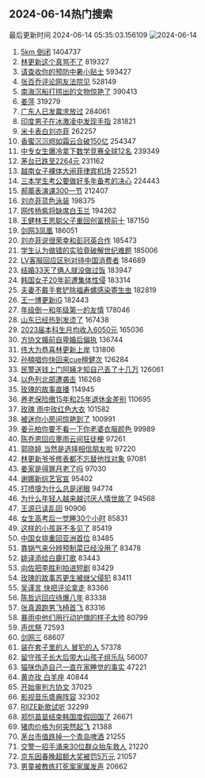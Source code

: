 ## 2024-06-14热门搜索 
最后更新时间 2024-06-14 05:35:03.156109 
![2024-06-14](https://imgs-storage.s3.us-east-005.backblazeb2.com/20240614/2024-06-14.png?versionId=4_z8fbbed132d73df8689c40f13_f101bf2407416b00d_d20240613_m213503_c005_v0501021_t0000_u01718314503017) 
1. [5km 倒闭](https://s.weibo.com/weibo?q=5km%20%E5%80%92%E9%97%AD&t=31&band_rank=1&Refer=top) 1404737
1. [林更新这个真骂不了](https://s.weibo.com/weibo?q=%23%E6%9E%97%E6%9B%B4%E6%96%B0%E8%BF%99%E4%B8%AA%E7%9C%9F%E9%AA%82%E4%B8%8D%E4%BA%86%23&t=31&band_rank=2&Refer=top) 819327
1. [请查收你的预防中暑小贴士](https://s.weibo.com/weibo?q=%23%E8%AF%B7%E6%9F%A5%E6%94%B6%E4%BD%A0%E7%9A%84%E9%A2%84%E9%98%B2%E4%B8%AD%E6%9A%91%E5%B0%8F%E8%B4%B4%E5%A3%AB%23&t=31&band_rank=3&Refer=top) 593427
1. [张百乔评论网友法院见](https://s.weibo.com/weibo?q=%23%E5%BC%A0%E7%99%BE%E4%B9%94%E8%AF%84%E8%AE%BA%E7%BD%91%E5%8F%8B%E6%B3%95%E9%99%A2%E8%A7%81%23&t=31&band_rank=4&Refer=top) 528149
1. [南海沉船打捞出的文物惊艳了](https://s.weibo.com/weibo?q=%23%E5%8D%97%E6%B5%B7%E6%B2%89%E8%88%B9%E6%89%93%E6%8D%9E%E5%87%BA%E7%9A%84%E6%96%87%E7%89%A9%E6%83%8A%E8%89%B3%E4%BA%86%23&t=31&band_rank=3&Refer=top) 390413
1. [姜萍](https://s.weibo.com/weibo?q=%E5%A7%9C%E8%90%8D&t=31&band_rank=16&Refer=top) 319279
1. [广东人已发霉求放过](https://s.weibo.com/weibo?q=%23%E5%B9%BF%E4%B8%9C%E4%BA%BA%E5%B7%B2%E5%8F%91%E9%9C%89%E6%B1%82%E6%94%BE%E8%BF%87%23&t=31&band_rank=5&Refer=top) 284061
1. [印度男子在冰激凌中发现手指](https://s.weibo.com/weibo?q=%23%E5%8D%B0%E5%BA%A6%E7%94%B7%E5%AD%90%E5%9C%A8%E5%86%B0%E6%BF%80%E5%87%8C%E4%B8%AD%E5%8F%91%E7%8E%B0%E6%89%8B%E6%8C%87%23&t=31&band_rank=6&Refer=top) 281821
1. [米卡表白刘亦菲](https://s.weibo.com/weibo?q=%E7%B1%B3%E5%8D%A1%E8%A1%A8%E7%99%BD%E5%88%98%E4%BA%A6%E8%8F%B2&t=31&band_rank=7&Refer=top) 262257
1. [香蜜沉沉烬如霜云合破150亿](https://s.weibo.com/weibo?q=%23%E9%A6%99%E8%9C%9C%E6%B2%89%E6%B2%89%E7%83%AC%E5%A6%82%E9%9C%9C%E4%BA%91%E5%90%88%E7%A0%B4150%E4%BA%BF%23&t=31&band_rank=8&Refer=top) 254347
1. [中专女生爆冷拿下数学竞赛全球12名](https://s.weibo.com/weibo?q=%23%E4%B8%AD%E4%B8%93%E5%A5%B3%E7%94%9F%E7%88%86%E5%86%B7%E6%8B%BF%E4%B8%8B%E6%95%B0%E5%AD%A6%E7%AB%9E%E8%B5%9B%E5%85%A8%E7%90%8312%E5%90%8D%23&t=31&band_rank=9&Refer=top) 239349
1. [茅台已跌至2264元](https://s.weibo.com/weibo?q=%23%E8%8C%85%E5%8F%B0%E5%B7%B2%E8%B7%8C%E8%87%B32264%E5%85%83%23&t=31&band_rank=10&Refer=top) 231162
1. [越南女子裸体大闹菲律宾机场](https://s.weibo.com/weibo?q=%23%E8%B6%8A%E5%8D%97%E5%A5%B3%E5%AD%90%E8%A3%B8%E4%BD%93%E5%A4%A7%E9%97%B9%E8%8F%B2%E5%BE%8B%E5%AE%BE%E6%9C%BA%E5%9C%BA%23&t=31&band_rank=11&Refer=top) 225521
1. [三本学生考公要做好多年备考的决心](https://s.weibo.com/weibo?q=%23%E4%B8%89%E6%9C%AC%E5%AD%A6%E7%94%9F%E8%80%83%E5%85%AC%E8%A6%81%E5%81%9A%E5%A5%BD%E5%A4%9A%E5%B9%B4%E5%A4%87%E8%80%83%E7%9A%84%E5%86%B3%E5%BF%83%23&t=31&band_rank=50&Refer=top) 224443
1. [郝蕾表演课300一节](https://s.weibo.com/weibo?q=%E9%83%9D%E8%95%BE%E8%A1%A8%E6%BC%94%E8%AF%BE300%E4%B8%80%E8%8A%82&t=31&band_rank=12&Refer=top) 212407
1. [刘亦菲蓝色泳装](https://s.weibo.com/weibo?q=%23%E5%88%98%E4%BA%A6%E8%8F%B2%E8%93%9D%E8%89%B2%E6%B3%B3%E8%A3%85%23&t=31&band_rank=13&Refer=top) 198375
1. [网传杨紫将缺席白玉兰](https://s.weibo.com/weibo?q=%23%E7%BD%91%E4%BC%A0%E6%9D%A8%E7%B4%AB%E5%B0%86%E7%BC%BA%E5%B8%AD%E7%99%BD%E7%8E%89%E5%85%B0%23&t=31&band_rank=14&Refer=top) 194262
1. [王健林王思聪父子重回创富榜前十](https://s.weibo.com/weibo?q=%23%E7%8E%8B%E5%81%A5%E6%9E%97%E7%8E%8B%E6%80%9D%E8%81%AA%E7%88%B6%E5%AD%90%E9%87%8D%E5%9B%9E%E5%88%9B%E5%AF%8C%E6%A6%9C%E5%89%8D%E5%8D%81%23&t=31&band_rank=15&Refer=top) 187150
1. [剑网3凤凰](https://s.weibo.com/weibo?q=%E5%89%91%E7%BD%913%E5%87%A4%E5%87%B0&t=31&band_rank=17&Refer=top) 186051
1. [刘亦菲说很荣幸和彭冠英合作](https://s.weibo.com/weibo?q=%23%E5%88%98%E4%BA%A6%E8%8F%B2%E8%AF%B4%E5%BE%88%E8%8D%A3%E5%B9%B8%E5%92%8C%E5%BD%AD%E5%86%A0%E8%8B%B1%E5%90%88%E4%BD%9C%23&t=31&band_rank=18&Refer=top) 185473
1. [学生认为做错的实验竟破解世纪难题](https://s.weibo.com/weibo?q=%23%E5%AD%A6%E7%94%9F%E8%AE%A4%E4%B8%BA%E5%81%9A%E9%94%99%E7%9A%84%E5%AE%9E%E9%AA%8C%E7%AB%9F%E7%A0%B4%E8%A7%A3%E4%B8%96%E7%BA%AA%E9%9A%BE%E9%A2%98%23&t=31&band_rank=19&Refer=top) 185006
1. [LV客服回应区别对待中国消费者](https://s.weibo.com/weibo?q=%23LV%E5%AE%A2%E6%9C%8D%E5%9B%9E%E5%BA%94%E5%8C%BA%E5%88%AB%E5%AF%B9%E5%BE%85%E4%B8%AD%E5%9B%BD%E6%B6%88%E8%B4%B9%E8%80%85%23&t=31&band_rank=20&Refer=top) 184689
1. [结婚33天了俩人就没做过饭](https://s.weibo.com/weibo?q=%23%E7%BB%93%E5%A9%9A33%E5%A4%A9%E4%BA%86%E4%BF%A9%E4%BA%BA%E5%B0%B1%E6%B2%A1%E5%81%9A%E8%BF%87%E9%A5%AD%23&t=31&band_rank=21&Refer=top) 183947
1. [韩国女子20年前遭集体性侵](https://s.weibo.com/weibo?q=%23%E9%9F%A9%E5%9B%BD%E5%A5%B3%E5%AD%9020%E5%B9%B4%E5%89%8D%E9%81%AD%E9%9B%86%E4%BD%93%E6%80%A7%E4%BE%B5%23&t=31&band_rank=22&Refer=top) 183314
1. [夫妻不戴手套铲除福寿螺感染寄生虫](https://s.weibo.com/weibo?q=%23%E5%A4%AB%E5%A6%BB%E4%B8%8D%E6%88%B4%E6%89%8B%E5%A5%97%E9%93%B2%E9%99%A4%E7%A6%8F%E5%AF%BF%E8%9E%BA%E6%84%9F%E6%9F%93%E5%AF%84%E7%94%9F%E8%99%AB%23&t=31&band_rank=23&Refer=top) 182819
1. [王一博更新iG](https://s.weibo.com/weibo?q=%23%E7%8E%8B%E4%B8%80%E5%8D%9A%E6%9B%B4%E6%96%B0iG%23&t=31&band_rank=24&Refer=top) 182443
1. [年级倒一和年级第一的友情](https://s.weibo.com/weibo?q=%E5%B9%B4%E7%BA%A7%E5%80%92%E4%B8%80%E5%92%8C%E5%B9%B4%E7%BA%A7%E7%AC%AC%E4%B8%80%E7%9A%84%E5%8F%8B%E6%83%85&t=31&band_rank=25&Refer=top) 178046
1. [山东已经热到发烫了](https://s.weibo.com/weibo?q=%23%E5%B1%B1%E4%B8%9C%E5%B7%B2%E7%BB%8F%E7%83%AD%E5%88%B0%E5%8F%91%E7%83%AB%E4%BA%86%23&t=31&band_rank=14&Refer=top) 167438
1. [2023届本科生月均收入6050元](https://s.weibo.com/weibo?q=%232023%E5%B1%8A%E6%9C%AC%E7%A7%91%E7%94%9F%E6%9C%88%E5%9D%87%E6%94%B6%E5%85%A56050%E5%85%83%23&t=31&band_rank=26&Refer=top) 165036
1. [方协文婚前自卑婚后偏执](https://s.weibo.com/weibo?q=%23%E6%96%B9%E5%8D%8F%E6%96%87%E5%A9%9A%E5%89%8D%E8%87%AA%E5%8D%91%E5%A9%9A%E5%90%8E%E5%81%8F%E6%89%A7%23&t=31&band_rank=27&Refer=top) 136744
1. [佟大为恭喜林更新上岸](https://s.weibo.com/weibo?q=%23%E4%BD%9F%E5%A4%A7%E4%B8%BA%E6%81%AD%E5%96%9C%E6%9E%97%E6%9B%B4%E6%96%B0%E4%B8%8A%E5%B2%B8%23&t=31&band_rank=28&Refer=top) 131806
1. [孙楠唱你快回来cue檀健次](https://s.weibo.com/weibo?q=%23%E5%AD%99%E6%A5%A0%E5%94%B1%E4%BD%A0%E5%BF%AB%E5%9B%9E%E6%9D%A5cue%E6%AA%80%E5%81%A5%E6%AC%A1%23&t=31&band_rank=29&Refer=top) 126284
1. [民警送钱上门阿姨才知自己丢了十几万](https://s.weibo.com/weibo?q=%23%E6%B0%91%E8%AD%A6%E9%80%81%E9%92%B1%E4%B8%8A%E9%97%A8%E9%98%BF%E5%A7%A8%E6%89%8D%E7%9F%A5%E8%87%AA%E5%B7%B1%E4%B8%A2%E4%BA%86%E5%8D%81%E5%87%A0%E4%B8%87%23&t=31&band_rank=10&Refer=top) 126061
1. [以色列北部遭袭击](https://s.weibo.com/weibo?q=%23%E4%BB%A5%E8%89%B2%E5%88%97%E5%8C%97%E9%83%A8%E9%81%AD%E8%A2%AD%E5%87%BB%23&t=31&band_rank=30&Refer=top) 116268
1. [玫瑰的故事直播](https://s.weibo.com/weibo?q=%23%E7%8E%AB%E7%91%B0%E7%9A%84%E6%95%85%E4%BA%8B%E7%9B%B4%E6%92%AD%23&t=31&band_rank=31&Refer=top) 114945
1. [养老保险缴15年和25年退休金差别](https://s.weibo.com/weibo?q=%23%E5%85%BB%E8%80%81%E4%BF%9D%E9%99%A9%E7%BC%B415%E5%B9%B4%E5%92%8C25%E5%B9%B4%E9%80%80%E4%BC%91%E9%87%91%E5%B7%AE%E5%88%AB%23&t=31&band_rank=32&Refer=top) 110695
1. [玫瑰 雨中玫红色大衣](https://s.weibo.com/weibo?q=%E7%8E%AB%E7%91%B0%20%E9%9B%A8%E4%B8%AD%E7%8E%AB%E7%BA%A2%E8%89%B2%E5%A4%A7%E8%A1%A3&t=31&band_rank=33&Refer=top) 101582
1. [被迷你小房间惊艳到了](https://s.weibo.com/weibo?q=%E8%A2%AB%E8%BF%B7%E4%BD%A0%E5%B0%8F%E6%88%BF%E9%97%B4%E6%83%8A%E8%89%B3%E5%88%B0%E4%BA%86&t=31&band_rank=34&Refer=top) 100991
1. [姜元柏你要不看一下你老婆衣服颜色](https://s.weibo.com/weibo?q=%23%E5%A7%9C%E5%85%83%E6%9F%8F%E4%BD%A0%E8%A6%81%E4%B8%8D%E7%9C%8B%E4%B8%80%E4%B8%8B%E4%BD%A0%E8%80%81%E5%A9%86%E8%A1%A3%E6%9C%8D%E9%A2%9C%E8%89%B2%23&t=31&band_rank=35&Refer=top) 99989
1. [陈乔恩回应墨雨云间狂徒梗](https://s.weibo.com/weibo?q=%23%E9%99%88%E4%B9%94%E6%81%A9%E5%9B%9E%E5%BA%94%E5%A2%A8%E9%9B%A8%E4%BA%91%E9%97%B4%E7%8B%82%E5%BE%92%E6%A2%97%23&t=31&band_rank=34&Refer=top) 97261
1. [郭晓婷 当然是选择相信朋友啦](https://s.weibo.com/weibo?q=%E9%83%AD%E6%99%93%E5%A9%B7%20%E5%BD%93%E7%84%B6%E6%98%AF%E9%80%89%E6%8B%A9%E7%9B%B8%E4%BF%A1%E6%9C%8B%E5%8F%8B%E5%95%A6&t=31&band_rank=36&Refer=top) 97220
1. [林更新爷爷修表都不忘替他找对象](https://s.weibo.com/weibo?q=%23%E6%9E%97%E6%9B%B4%E6%96%B0%E7%88%B7%E7%88%B7%E4%BF%AE%E8%A1%A8%E9%83%BD%E4%B8%8D%E5%BF%98%E6%9B%BF%E4%BB%96%E6%89%BE%E5%AF%B9%E8%B1%A1%23&t=31&band_rank=36&Refer=top) 97081
1. [姜家是得罪月老了吗](https://s.weibo.com/weibo?q=%23%E5%A7%9C%E5%AE%B6%E6%98%AF%E5%BE%97%E7%BD%AA%E6%9C%88%E8%80%81%E4%BA%86%E5%90%97%23&t=31&band_rank=37&Refer=top) 97030
1. [谢娜新综艺官宣](https://s.weibo.com/weibo?q=%23%E8%B0%A2%E5%A8%9C%E6%96%B0%E7%BB%BC%E8%89%BA%E5%AE%98%E5%AE%A3%23&t=31&band_rank=38&Refer=top) 95402
1. [打喷嚏为什么总是闭眼](https://s.weibo.com/weibo?q=%23%E6%89%93%E5%96%B7%E5%9A%8F%E4%B8%BA%E4%BB%80%E4%B9%88%E6%80%BB%E6%98%AF%E9%97%AD%E7%9C%BC%23&t=31&band_rank=14&Refer=top) 94774
1. [为什么年轻人越来越讨厌人情世故了](https://s.weibo.com/weibo?q=%23%E4%B8%BA%E4%BB%80%E4%B9%88%E5%B9%B4%E8%BD%BB%E4%BA%BA%E8%B6%8A%E6%9D%A5%E8%B6%8A%E8%AE%A8%E5%8E%8C%E4%BA%BA%E6%83%85%E4%B8%96%E6%95%85%E4%BA%86%23&t=31&band_rank=39&Refer=top) 94568
1. [王源已读乱回](https://s.weibo.com/weibo?q=%E7%8E%8B%E6%BA%90%E5%B7%B2%E8%AF%BB%E4%B9%B1%E5%9B%9E&t=31&band_rank=40&Refer=top) 90906
1. [女生高考后一觉睡30个小时](https://s.weibo.com/weibo?q=%23%E5%A5%B3%E7%94%9F%E9%AB%98%E8%80%83%E5%90%8E%E4%B8%80%E8%A7%89%E7%9D%A130%E4%B8%AA%E5%B0%8F%E6%97%B6%23&t=31&band_rank=41&Refer=top) 85831
1. [这样的小孩哥不多见了](https://s.weibo.com/weibo?q=%23%E8%BF%99%E6%A0%B7%E7%9A%84%E5%B0%8F%E5%AD%A9%E5%93%A5%E4%B8%8D%E5%A4%9A%E8%A7%81%E4%BA%86%23&t=31&band_rank=42&Refer=top) 85419
1. [中国女排重回亚洲首位](https://s.weibo.com/weibo?q=%23%E4%B8%AD%E5%9B%BD%E5%A5%B3%E6%8E%92%E9%87%8D%E5%9B%9E%E4%BA%9A%E6%B4%B2%E9%A6%96%E4%BD%8D%23&t=31&band_rank=43&Refer=top) 83485
1. [靠锅气来分辨预制菜已经没用了](https://s.weibo.com/weibo?q=%23%E9%9D%A0%E9%94%85%E6%B0%94%E6%9D%A5%E5%88%86%E8%BE%A8%E9%A2%84%E5%88%B6%E8%8F%9C%E5%B7%B2%E7%BB%8F%E6%B2%A1%E7%94%A8%E4%BA%86%23&t=31&band_rank=44&Refer=top) 83478
1. [姚译添给白鹿打歌](https://s.weibo.com/weibo?q=%23%E5%A7%9A%E8%AF%91%E6%B7%BB%E7%BB%99%E7%99%BD%E9%B9%BF%E6%89%93%E6%AD%8C%23&t=31&band_rank=45&Refer=top) 83443
1. [向佐把李胜利拍进短剧](https://s.weibo.com/weibo?q=%23%E5%90%91%E4%BD%90%E6%8A%8A%E6%9D%8E%E8%83%9C%E5%88%A9%E6%8B%8D%E8%BF%9B%E7%9F%AD%E5%89%A7%23&t=31&band_rank=46&Refer=top) 83429
1. [玫瑰的故事苏更生被继父侵犯](https://s.weibo.com/weibo?q=%E7%8E%AB%E7%91%B0%E7%9A%84%E6%95%85%E4%BA%8B%E8%8B%8F%E6%9B%B4%E7%94%9F%E8%A2%AB%E7%BB%A7%E7%88%B6%E4%BE%B5%E7%8A%AF&t=31&band_rank=47&Refer=top) 83411
1. [吴谨言 快把评论拿走](https://s.weibo.com/weibo?q=%E5%90%B4%E8%B0%A8%E8%A8%80%20%E5%BF%AB%E6%8A%8A%E8%AF%84%E8%AE%BA%E6%8B%BF%E8%B5%B0&t=31&band_rank=48&Refer=top) 83366
1. [陈哲远回应待爆八年](https://s.weibo.com/weibo?q=%23%E9%99%88%E5%93%B2%E8%BF%9C%E5%9B%9E%E5%BA%94%E5%BE%85%E7%88%86%E5%85%AB%E5%B9%B4%23&t=31&band_rank=49&Refer=top) 83338
1. [张真源跑男飞椅首飞](https://s.weibo.com/weibo?q=%23%E5%BC%A0%E7%9C%9F%E6%BA%90%E8%B7%91%E7%94%B7%E9%A3%9E%E6%A4%85%E9%A6%96%E9%A3%9E%23&t=31&band_rank=50&Refer=top) 83316
1. [暴雨中他们用行动护旗的样子太帅](https://s.weibo.com/weibo?q=%23%E6%9A%B4%E9%9B%A8%E4%B8%AD%E4%BB%96%E4%BB%AC%E7%94%A8%E8%A1%8C%E5%8A%A8%E6%8A%A4%E6%97%97%E7%9A%84%E6%A0%B7%E5%AD%90%E5%A4%AA%E5%B8%85%23&t=31&band_rank=10&Refer=top) 80799
1. [声优祭](https://s.weibo.com/weibo?q=%E5%A3%B0%E4%BC%98%E7%A5%AD&t=31&band_rank=40&Refer=top) 72593
1. [剑网三](https://s.weibo.com/weibo?q=%E5%89%91%E7%BD%91%E4%B8%89&t=31&band_rank=49&Refer=top) 68607
1. [装在套子里的人 冒犯的人](https://s.weibo.com/weibo?q=%E8%A3%85%E5%9C%A8%E5%A5%97%E5%AD%90%E9%87%8C%E7%9A%84%E4%BA%BA%20%E5%86%92%E7%8A%AF%E7%9A%84%E4%BA%BA&t=31&band_rank=40&Refer=top) 57378
1. [留守孩子长大后带大山孩子组乐队](https://s.weibo.com/weibo?q=%23%E7%95%99%E5%AE%88%E5%AD%A9%E5%AD%90%E9%95%BF%E5%A4%A7%E5%90%8E%E5%B8%A6%E5%A4%A7%E5%B1%B1%E5%AD%A9%E5%AD%90%E7%BB%84%E4%B9%90%E9%98%9F%23&t=31&band_rank=13&Refer=top) 56007
1. [猫咪伪造自己一直在家睡觉的事实](https://s.weibo.com/weibo?q=%23%E7%8C%AB%E5%92%AA%E4%BC%AA%E9%80%A0%E8%87%AA%E5%B7%B1%E4%B8%80%E7%9B%B4%E5%9C%A8%E5%AE%B6%E7%9D%A1%E8%A7%89%E7%9A%84%E4%BA%8B%E5%AE%9E%23&t=31&band_rank=50&Refer=top) 47221
1. [黄亦玫 白羊座](https://s.weibo.com/weibo?q=%E9%BB%84%E4%BA%A6%E7%8E%AB%20%E7%99%BD%E7%BE%8A%E5%BA%A7&t=31&band_rank=43&Refer=top) 40844
1. [开始审判方协文](https://s.weibo.com/weibo?q=%23%E5%BC%80%E5%A7%8B%E5%AE%A1%E5%88%A4%E6%96%B9%E5%8D%8F%E6%96%87%23&t=31&band_rank=50&Refer=top) 37025
1. [影视音乐盛典阵容](https://s.weibo.com/weibo?q=%23%E5%BD%B1%E8%A7%86%E9%9F%B3%E4%B9%90%E7%9B%9B%E5%85%B8%E9%98%B5%E5%AE%B9%23&t=31&band_rank=49&Refer=top) 32302
1. [RIIZE新歌试听](https://s.weibo.com/weibo?q=%23RIIZE%E6%96%B0%E6%AD%8C%E8%AF%95%E5%90%AC%23&t=31&band_rank=50&Refer=top) 32299
1. [郑恺苗苗结束韩国度假回国了](https://s.weibo.com/weibo?q=%23%E9%83%91%E6%81%BA%E8%8B%97%E8%8B%97%E7%BB%93%E6%9D%9F%E9%9F%A9%E5%9B%BD%E5%BA%A6%E5%81%87%E5%9B%9E%E5%9B%BD%E4%BA%86%23&t=31&band_rank=16&Refer=top) 26671
1. [猪肉价格为何突然起飞](https://s.weibo.com/weibo?q=%23%E7%8C%AA%E8%82%89%E4%BB%B7%E6%A0%BC%E4%B8%BA%E4%BD%95%E7%AA%81%E7%84%B6%E8%B5%B7%E9%A3%9E%23&t=31&band_rank=36&Refer=top) 21388
1. [茅台市值跌掉一个青岛啤酒](https://s.weibo.com/weibo?q=%23%E8%8C%85%E5%8F%B0%E5%B8%82%E5%80%BC%E8%B7%8C%E6%8E%89%E4%B8%80%E4%B8%AA%E9%9D%92%E5%B2%9B%E5%95%A4%E9%85%92%23&t=31&band_rank=37&Refer=top) 21255
1. [交警一招手涌来30位群众抬车救人](https://s.weibo.com/weibo?q=%23%E4%BA%A4%E8%AD%A6%E4%B8%80%E6%8B%9B%E6%89%8B%E6%B6%8C%E6%9D%A530%E4%BD%8D%E7%BE%A4%E4%BC%97%E6%8A%AC%E8%BD%A6%E6%95%91%E4%BA%BA%23&t=31&band_rank=50&Refer=top) 21220
1. [京东因春晚超额大奖被罚5万元](https://s.weibo.com/weibo?q=%23%E4%BA%AC%E4%B8%9C%E5%9B%A0%E6%98%A5%E6%99%9A%E8%B6%85%E9%A2%9D%E5%A4%A7%E5%A5%96%E8%A2%AB%E7%BD%9A5%E4%B8%87%E5%85%83%23&t=31&band_rank=50&Refer=top) 21057
1. [男童被教练打死案家属发声](https://s.weibo.com/weibo?q=%23%E7%94%B7%E7%AB%A5%E8%A2%AB%E6%95%99%E7%BB%83%E6%89%93%E6%AD%BB%E6%A1%88%E5%AE%B6%E5%B1%9E%E5%8F%91%E5%A3%B0%23&t=31&band_rank=45&Refer=top) 20662
